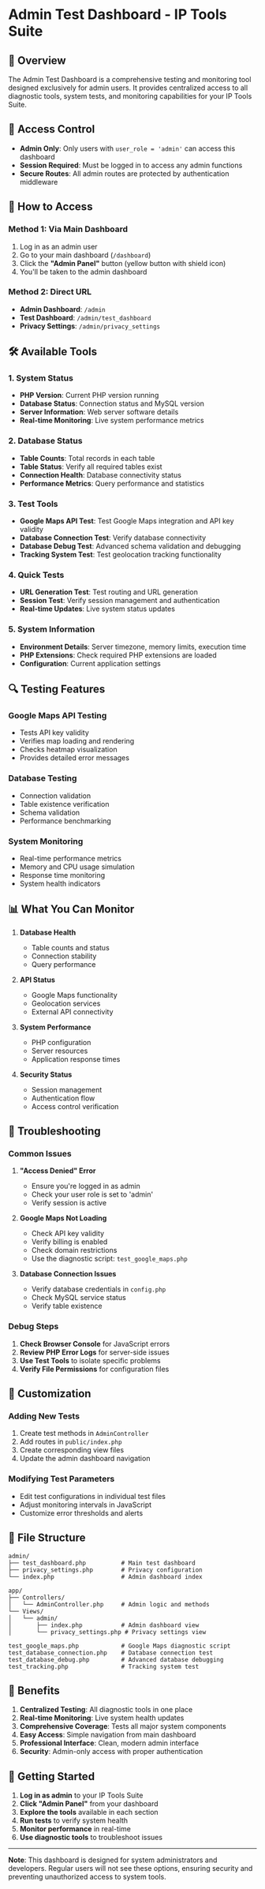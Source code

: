 # Admin Test Dashboard - IP Tools Suite

## 🎯 Overview

The Admin Test Dashboard is a comprehensive testing and monitoring tool designed exclusively for admin users. It provides centralized access to all diagnostic tools, system tests, and monitoring capabilities for your IP Tools Suite.

## 🔐 Access Control

- **Admin Only**: Only users with `user_role = 'admin'` can access this dashboard
- **Session Required**: Must be logged in to access any admin functions
- **Secure Routes**: All admin routes are protected by authentication middleware

## 🚀 How to Access

### Method 1: Via Main Dashboard
1. Log in as an admin user
2. Go to your main dashboard (`/dashboard`)
3. Click the **"Admin Panel"** button (yellow button with shield icon)
4. You'll be taken to the admin dashboard

### Method 2: Direct URL
- **Admin Dashboard**: `/admin`
- **Test Dashboard**: `/admin/test_dashboard`
- **Privacy Settings**: `/admin/privacy_settings`

## 🛠️ Available Tools

### 1. System Status
- **PHP Version**: Current PHP version running
- **Database Status**: Connection status and MySQL version
- **Server Information**: Web server software details
- **Real-time Monitoring**: Live system performance metrics

### 2. Database Status
- **Table Counts**: Total records in each table
- **Table Status**: Verify all required tables exist
- **Connection Health**: Database connectivity status
- **Performance Metrics**: Query performance and statistics

### 3. Test Tools
- **Google Maps API Test**: Test Google Maps integration and API key validity
- **Database Connection Test**: Verify database connectivity
- **Database Debug Test**: Advanced schema validation and debugging
- **Tracking System Test**: Test geolocation tracking functionality

### 4. Quick Tests
- **URL Generation Test**: Test routing and URL generation
- **Session Test**: Verify session management and authentication
- **Real-time Updates**: Live system status updates

### 5. System Information
- **Environment Details**: Server timezone, memory limits, execution time
- **PHP Extensions**: Check required PHP extensions are loaded
- **Configuration**: Current application settings

## 🔍 Testing Features

### Google Maps API Testing
- Tests API key validity
- Verifies map loading and rendering
- Checks heatmap visualization
- Provides detailed error messages

### Database Testing
- Connection validation
- Table existence verification
- Schema validation
- Performance benchmarking

### System Monitoring
- Real-time performance metrics
- Memory and CPU usage simulation
- Response time monitoring
- System health indicators

## 📊 What You Can Monitor

1. **Database Health**
   - Table counts and status
   - Connection stability
   - Query performance

2. **API Status**
   - Google Maps functionality
   - Geolocation services
   - External API connectivity

3. **System Performance**
   - PHP configuration
   - Server resources
   - Application response times

4. **Security Status**
   - Session management
   - Authentication flow
   - Access control verification

## 🚨 Troubleshooting

### Common Issues

1. **"Access Denied" Error**
   - Ensure you're logged in as admin
   - Check your user role is set to 'admin'
   - Verify session is active

2. **Google Maps Not Loading**
   - Check API key validity
   - Verify billing is enabled
   - Check domain restrictions
   - Use the diagnostic script: `test_google_maps.php`

3. **Database Connection Issues**
   - Verify database credentials in `config.php`
   - Check MySQL service status
   - Verify table existence

### Debug Steps

1. **Check Browser Console** for JavaScript errors
2. **Review PHP Error Logs** for server-side issues
3. **Use Test Tools** to isolate specific problems
4. **Verify File Permissions** for configuration files

## 🔧 Customization

### Adding New Tests
1. Create test methods in `AdminController`
2. Add routes in `public/index.php`
3. Create corresponding view files
4. Update the admin dashboard navigation

### Modifying Test Parameters
- Edit test configurations in individual test files
- Adjust monitoring intervals in JavaScript
- Customize error thresholds and alerts

## 📁 File Structure

```
admin/
├── test_dashboard.php          # Main test dashboard
├── privacy_settings.php        # Privacy configuration
└── index.php                   # Admin dashboard index

app/
├── Controllers/
│   └── AdminController.php     # Admin logic and methods
└── Views/
│   └── admin/
│       ├── index.php           # Admin dashboard view
│       └── privacy_settings.php # Privacy settings view

test_google_maps.php            # Google Maps diagnostic script
test_database_connection.php    # Database connection test
test_database_debug.php         # Advanced database debugging
test_tracking.php               # Tracking system test
```

## 🎉 Benefits

1. **Centralized Testing**: All diagnostic tools in one place
2. **Real-time Monitoring**: Live system health updates
3. **Comprehensive Coverage**: Tests all major system components
4. **Easy Access**: Simple navigation from main dashboard
5. **Professional Interface**: Clean, modern admin interface
6. **Security**: Admin-only access with proper authentication

## 🚀 Getting Started

1. **Log in as admin** to your IP Tools Suite
2. **Click "Admin Panel"** from your dashboard
3. **Explore the tools** available in each section
4. **Run tests** to verify system health
5. **Monitor performance** in real-time
6. **Use diagnostic tools** to troubleshoot issues

---

**Note**: This dashboard is designed for system administrators and developers. Regular users will not see these options, ensuring security and preventing unauthorized access to system tools.
